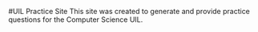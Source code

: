 #UIL Practice Site
This site was created to generate and provide practice questions for the Computer Science UIL.